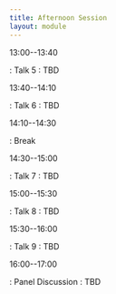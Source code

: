 ```yaml
---
title: Afternoon Session
layout: module
---
```


13:00--13:40

: Talk 5
  : TBD

13:40--14:10

: Talk 6
  : TBD

14:10--14:30

: Break


14:30--15:00

: Talk 7
  : TBD


15:00--15:30

: Talk 8
  : TBD

15:30--16:00

: Talk 9
  : TBD

16:00--17:00

: Panel Discussion
  : TBD